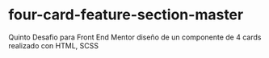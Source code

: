 # four-card-feature-section-master

Quinto Desafio para Front End Mentor diseño de un componente de 4 cards realizado con HTML, SCSS

